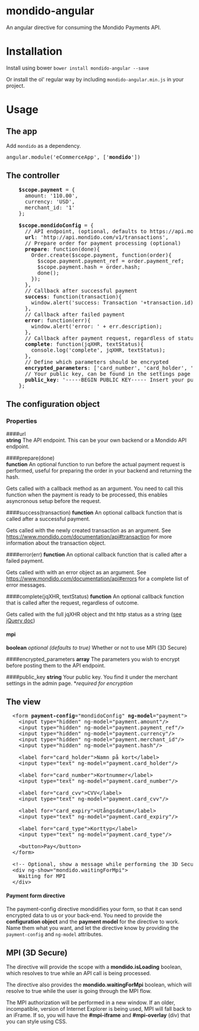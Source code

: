 mondido-angular
===============

An angular directive for consuming the Mondido Payments API.

Installation
===
Install using bower
`bower install mondido-angular --save`

Or install the ol' regular way by including `mondido-angular.min.js` in your project.

Usage
===

The app
---
Add `mondido` as a dependency.

<pre>
angular.module('eCommerceApp', ['<strong>mondido</strong>'])
</pre>


The controller
---
<pre>
    <strong>$scope.payment</strong> = {
      amount: '110.00',
      currency: 'USD',
      merchant_id: '1'
    };    

    <strong>$scope.mondidoConfig</strong> = {            
      // API endpoint, (optional, defaults to https://api.mondido.com/v1/transactions)
      <strong>url</strong>: 'http://api.mondido.com/v1/transactions',
      // Prepare order for payment processing (optional)
      <strong>prepare</strong>: function(done){
        Order.create($scope.payment, function(order){
          $scope.payment.payment_ref = order.payment_ref;
          $scope.payment.hash = order.hash;
          done();
        });
      },
      // Callback after successful payment
      <strong>success</strong>: function(transaction){
        window.alert('success: Transaction '+transaction.id);
      },
      // Callback after failed payment
      <strong>error</strong>: function(err){
        window.alert('error: ' + err.description);
      },
      // Callback after payment request, regardless of status
      <strong>complete</strong>: function(jqXHR, textStatus){
        console.log('complete', jqXHR, textStatus);
      },
      // Define which parameters should be encrypted
      <strong>encrypted_parameters</strong>: ['card_number', 'card_holder', 'card_cvv', 'card_expiry'],
      // Your public key, can be found in the settings page for your merchant (https://mondido.com/settings)
      <strong>public_key</strong>: '-----BEGIN PUBLIC KEY----- Insert your public key... ----END PUBLIC KEY-----\n'
    };
</pre>

## The configuration object
### Properties
####url  
**string** The API endpoint. This can be your own backend or a Mondido API endpoint.

####prepare(done)  
**function** An optional function to run before the actual payment request is performed, useful for preparing the order in your backend and returning the hash.

Gets called with a callback method as an argument. You need to call this function when the payment is ready to be processed, this enables asyncronous setup before the request.

####success(transaction)
**function** An optional callback function that is called after a successful payment.

Gets called with the newly created transaction as an argument. See <https://www.mondido.com/documentation/api#transaction> for more information about the transaction object.

####error(err)
**function** An optional callback function that is called after a failed payment.  

Gets called with with an error object as an argument. See <https://www.mondido.com/documentation/api#errors> for a complete list of error messages.

####complete(jqXHR, textStatus)
**function** An optional callback function that is called after the request, regardless of outcome.  

Gets called with the full jqXHR object and tht http status as a string ([see jQuery doc](http://api.jquery.com/jquery.ajax/)) 

#### mpi
**boolean** *optional (defaults to true)* Whether or not to use MPI (3D Secure)

####encrypted_parameters
**array** The parameters you wish to encrypt before posting them to the API endpoint.

####public_key
**string** Your public key. You find it under the merchant settings in the admin page. **required for encryption*


The view
---

<pre>
  &lt;form <strong>payment-config</strong>="mondidoConfig" <strong>ng-model</strong>="payment"&gt;
    &lt;input type="hidden" ng-model="payment.amount"/&gt;
    &lt;input type="hidden" ng-model="payment.payment_ref"/&gt;
    &lt;input type="hidden" ng-model="payment.currency"/&gt;
    &lt;input type="hidden" ng-model="payment.merchant_id"/&gt;
    &lt;input type="hidden" ng-model="payment.hash"/&gt;
    
    &lt;label for="card_holder"&gt;Namn på kort&lt;/label&gt;
    &lt;input type="text" ng-model="payment.card_holder"/&gt;

    &lt;label for="card_number"&gt;Kortnummer&lt;/label&gt;
    &lt;input type="text" ng-model="payment.card_number"/&gt;
    
    &lt;label for="card_cvv"&gt;CVV&lt;/label&gt;
    &lt;input type="text" ng-model="payment.card_cvv"/&gt;
    
    &lt;label for="card_expiry"&gt;Utångsdatum&lt;/label&gt;
    &lt;input type="text" ng-model="payment.card_expiry"/&gt;
    
    &lt;label for="card_type"&gt;Korttyp&lt;/label&gt;
    &lt;input type="text" ng-model="payment.card_type"/&gt;

    &lt;button&gt;Pay&lt;/button&gt;
  &lt;/form&gt;

  &lt;!-- Optional, show a message while performing the 3D Secure check --&gt;
  &lt;div ng-show="mondido.waitingForMpi"&gt;
    Waiting for MPI
  &lt;/div&gt;
</pre>

#### Payment form directive
The payment-config directive mondidifies your form, so that it can send encrypted data to us or your back-end. You need to provide the **configuration object** and the **payment model** for the directive to work. Name them what you want, and let the directive know by providing the `payment-config` and `ng-model` attributes.


MPI (3D Secure)
---
The directive will provide the scope with a **mondido.isLoading** boolean, which resolves to true while an API call is being processed.

The directive also provides the **mondido.waitingForMpi** boolean, which will resolve to true while the user is going through the MPI flow.

The MPI authorization will be performed in a new window. If an older, incompatible, version of Internet Explorer is being used, MPI will fall back to an iFrame. If so, you will have the **#mpi-iframe** and **#mpi-overlay** (div) that you can style using CSS.

